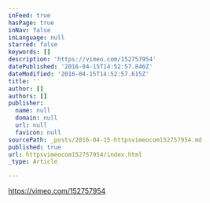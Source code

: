 ```yaml
---
inFeed: true
hasPage: true
inNav: false
inLanguage: null
starred: false
keywords: []
description: 'https://vimeo.com/152757954'
datePublished: '2016-04-15T14:52:57.846Z'
dateModified: '2016-04-15T14:52:57.615Z'
title: ''
author: []
authors: []
publisher:
  name: null
  domain: null
  url: null
  favicon: null
sourcePath: _posts/2016-04-15-httpsvimeocom152757954.md
published: true
url: httpsvimeocom152757954/index.html
_type: Article

---
```

https://vimeo.com/152757954